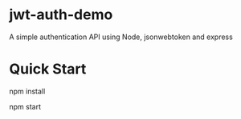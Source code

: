 # jwt-auth-demo
A simple authentication API using Node, jsonwebtoken and express

# Quick Start
npm install

npm start
